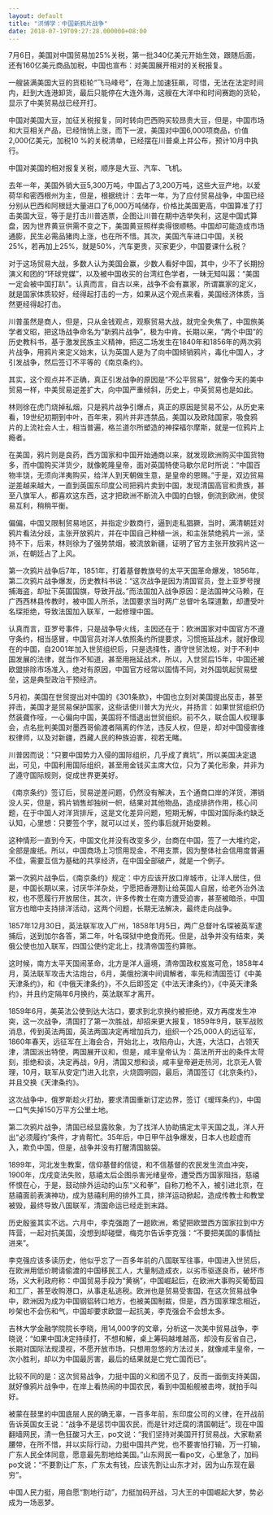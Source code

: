 ```yaml
---
layout: default
title: "洪博学：中国新鸦片战争"
date: 2018-07-19T09:27:28.000000+08:00
---
```


7月6日，美国对中国贸易加25%关税，第一批340亿美元开始生效，跟随后面，还有160亿美元商品加税，中国也宣布：对美国展开相对的关税报复。

一艘装满美国大豆的货柜轮“飞马峰号”，在海上加速狂飙，可惜，无法在法定时间内，赶到大连港卸货，最后只能停在大连外海，这艘在大洋中和时间赛跑的货轮，显示了中美贸易战已经开打。

中国对美国大豆，加征关税报复，同时转向巴西购买较昂贵大豆，但是，中国市场和大豆相关产品，已经悄悄上涨，而下一波，美国对中国6,000项商品，价值2,000亿美元，加税10 %的关税清单，已经摆在川普桌上并公布，预计10月中执行。

中国对美国的相对报复关税，顺序是大豆、汽车、飞机。

去年一年，美国外销大豆5,300万吨，中国占了3,200万吨，这些大豆产地，以爱荷华和密西根州为主，但是，根据统计：去年一年，为了应付贸易战争，中国已经分别从巴西和阿根廷大量进口了6,000万吨储存，价格比美国更高，中国算准了打击美国大豆，等于是打击川普选票，企图让川普在期中选举失利，这是中国式算盘，因为世界黄豆供需不变之下，美国黄豆照样卖得很顺畅。中国却可能造成市场通膨，民生必需品猪肉上涨，也在所不惜。其次，美国汽车进口中国，关税25%，若再加上25%，就是50%，汽车更贵，买家更少，中国要课什么税？

对于这场贸易大战，多数人认为美国会赢，少数人看好中国，其中，少不了长期扮演义和团的“环球党媒”，以及被中国收买的台湾红色学者，一昧无知叫嚣：“美国一定会被中国打趴”。认真而言，自古以来，战争不会有赢家，所谓赢家的定义，就是国家体质较好，经得起打击的一方，如果从这个观点来看，美国经济体质，当然更经得起打击。

川普虽然是商人，但是，只从金钱观点，观察贸易大战，就完全失焦了，中国旅美学者文昭，把这场战争命名为“新鸦片战争”，极为中肯。长期以来，“两个中国”的历史教科书，基于激发民族主义精神，把这二场发生在1840年和1856年的两次鸦片战争，用鸦片来定义始末，认为英国人是为了向中国倾销鸦片，毒化中国人，才引发战争，然后签订不平等的《南京条约》。

其实，这个观点并不正确，真正引发战争的原因是“不公平贸易”，就像今天的美中贸易一样，中美贸易逆差扩大，向中国严重倾斜，历史上，中英贸易也是如此。

林则徐在虎门烧掉私烟，只是鸦片战争引爆点，真正的原因是贸易不公，从历史来看，19世纪初期到中叶，百年来，鸦片并非违禁品，美国以及欧陆国家，吸食鸦片的上流社会人士，相当普遍，格兰道尔所塑造的神探福尔摩斯，就是一位鸦片上瘾者。

在美国，鸦片则是良药，西方国家和中国开始通商以来，就发现欧洲购买中国货物多，而中国购买洋货少，就像乾隆皇帝，面对英国特使马歇尔尼时所说：“中国百物丰饶，无须向洋夷购买，给洋人到天朝做生意，是皇帝的恩赐。”于是，双边贸易逆差越来越大，一直到英国东印度公司把鸦片卖到中国，发现清国高官和贵族，甚至八旗军人，都喜欢这东西，这才把欧洲不断流入中国的白银，倒流到欧洲，使贸易互利，稍稍平衡。

偏偏，中国又限制贸易地区，并指定少数商行，逼到走私猖獗，当时，满清朝廷对鸦片看法分歧，主张开放鸦片，并在中国自己种植一派，和主张禁绝鸦片一派，坚持不下，后来，林则徐为了强势禁烟，被流放新疆，证明了官方主张开放鸦片这一派，在朝廷占了上风。

第一次鸦片战争后7年，1851年，打着基督教旗号的太平天国革命爆发，1856年，第二次鸦片战争爆发，历史教科书说：“这次战争是因为清国官员，登上亚罗号搜捕海盗，却扯下英国国旗，导致开战。”而法国加入战争原因：是法国神父马赖，在广西西林县传教时，被中国人所杀，法国要求当时两广总督叶名琛道歉，却遭受叶名琛拒绝，导致法国加入联军，一起修理中国。

认真而言，亚罗号事件，只是战争导火线，主因还在于：欧洲国家对中国官方不遵守条约，相当感冒，中国官员对洋人依照条约所提要求，习惯拖延战术，就好像现在的中国，自2001年加入世贸组织后，只是选择性，遵守世贸法规，对于不利中国发展的法律，就当作不知道，甚至用拖延战术，所以，入世贸后15年，中国还被欧盟排除市场准入，绝对有原因，中国官方经常以国情不同，对外国筑起贸易壁垒，这是典型政治干预经济。

5月初，美国在世贸提出对中国的《301条款》，中国也立刻对美国提出反击，甚至抨击，美国才是贸易保护国家，这些话使川普大为光火，并扬言：如果世贸组织仍然装聋作哑，一心偏向中国，美国将不惜退出世贸组织。前不久，联合国人权理事会，点名批判美国对墨西哥偷渡者隔离的作法，违反人权，但是，却对中国侵害维权律师，以及对新疆，西藏人民的种族迫害，视若无睹。

川普因而说：“只要中国势力入侵的国际组织，几乎成了粪坑”，所以美国决定退出，可见，中国利用国际组织，甚至用金钱买主席大位，只为了美化形象，并非为了遵守国际规则，促成世界更美好。

《南京条约》签订后，贸易逆差问题，仍然没有解决，五个通商口岸的洋货，滞销没人买，但是，鸦片销售却独树一帜，结果对其他物品，造成排挤作用，核心问题，在于中国人对洋货排斥，这是文化差异问题，短期无解，中国对国际条约缺乏认知，心里想：只要签个字，就可以过关，签约事后就开始耍赖。

这种情形一直到今天，中国文化并没有改变多少，台商在中国，签了一大堆约定，全部是废纸。所以，中国商场上习惯用现金，不用支票，因为整体社会信用度普遍不佳，需要互信为基础的共享经济，在中国全部破产，就是一个例子。

第一次鸦片战争后，《南京条约》规定：中方应该开放口岸城市，让洋人居住，但是，中国长期以来，讨厌华洋杂处，宁愿把香港割让给英国人自居，给老外治外法权，也不愿履行开放居住，其次，许多传教士在南方遭受迫害，甚至被暗杀，中国官方也暗中支持排洋活动，这两个问题，长期无法解决，最终走向战争。

1857年12月30日，英法联军攻入广州，1858年1月5日，两广总督叶名琛被英军逮捕后，送到加尔各答，第二年，叶名琛狱中绝食而死。但是，战争并没有结束，美俄公使也加入联军，四国公使约定北上，找清帝国签约算账。

这时候，南方太平天国闹革命，北方是洋人逼境，清帝国政权岌岌可危，1858年4月，英法联军攻击大沽炮台，6月，美俄扮演中间调解者，率先和清国签订《中美天津条约》，和《中俄天津条约》，不久后即签定《中法天津条约》，《中英天津条约》，并且约定隔年6月换约，英法联军才离开。

1859年6月，美英法公使到达大沽口，要求到北京换约被拒绝，双方再度发生冲突，这一次战争，清国打了第一次胜战，却招来更大报复，1859年9月，联军战败消息，传到英法两国，英法两国决定再增加兵力，组织一个25,000人的远征军，1860年春天，远征军在上海会合，开始北上，攻陷舟山，大连，大沽口，占领天津，清国派出特使，两国展开议和，但是，咸丰皇帝认为：英法所开出的条件太苛刻，拒绝和谈，决定再战，9月，清国又想和谈，咸丰皇帝避走热河，北京无人管理，10月，联军从安定门进入北京，火烧圆明园，最后，清国签订《北京条约》，并且交换《天津条约》。

这次战争中，俄罗斯趁火打劫，要求清国重新订定边界，签订《瑷珲条约》，中国一口气失掉150万平方公里土地。

第二次鸦片战争，清国已经显露败象，为了找洋人协助搞定太平天国之乱，洋人开出“必须履约”条件，才肯帮忙。35年后，中日甲午战争爆发，日本人也趁虚而入，欺负中国，但是，战争并没有打醒清国脑袋。

1899年，河北发生教案，信仰基督的信徒，和不信基督的农民发生流血冲突，1900年，戊戌变法失败，慈禧太后企图杀害光绪皇帝，遭受西方国家阻挡，慈禧怀恨在心，于是，鼓动排外运动的山东“义和拳”，自称刀枪不入，被引进北京，在慈禧面前表演神功，成为慈禧利用的排外工具，排洋运动掀起，造成传教士和教堂被毁，最终导致八国联军，清国命运已经走到末路。

历史殷鉴其实不远。六月中，李克强跑了一趟欧洲，希望把欧盟西方国家拉到中方阵营，一起对抗美国，没想到却碰壁，梅克尔告诉李克强：“不要把美国的事情扯进来”。

李克强应该多读历史，他似乎忘了一百多年前的八国联军往事，中国进入世贸后，在欧洲用低价聘请偷渡的中国移民工人，大量制造成衣，以劣币驱逐良币，破坏市场，义大利政府称：中国贸易手段为“黄祸”，中国崛起后，在欧洲大事购买葡萄园和工厂，甚至收购港口，从事走私逃税。欧洲也是贸易受害国，在这次贸易战争中，欧洲因为成为中国钢铝转口地方，也被美国制裁，但是，西方国家理念相近，吵架也不会伤和气，中国却要求欧盟一起抗美，李克强会不会想太多。

吉林大学金融学院院长李晓，用14,000字的文章，分析这一次美中贸易战争，李晓说：“如果中国决定持续打，不想和解，桌上筹码越堆越高，却没有反省自己，长期对国际法规漠视，不愿开放市场，只想用忽悠的方法过关，就像咸丰皇帝，一次小胜利，却以为中国最厉害，最后的结果就是亡党亡国而已”。

比较不同的是：这次贸易战争，力挺中国的义和团不见了，反而一面倒支持美国，就好像鸦片战争中，在岸上看热闹的中国农民，看到中国船舰被击垮，就拍手叫好。

被蒙在鼓里的中国底层人民的确无辜，一百多年前，东印度公司的义律，在开战前告诉英国女王说：“战争不是惩罚中国农民，而是针对迂腐的清国朝廷”。现在中国翻墙网民，清一色狂酸习大王，po文说：“我们坚持对美国开打贸易战，大家勒紧腰带，在所不惜，并以实际行动，力挺中国共产党，也不要害怕打输，万一打输，广东人民全体同意，愿意最先割地给美国。”山东网民一看po文，心里急了，加码po文说：“不要割让广东，广东太有钱，应该先割让山东才对，因为山东现在最穷”。

中国人民力挺，用自愿“割地行动”，力挺加码开战，习大王的中国崛起大梦，势必成为一场恶梦。

